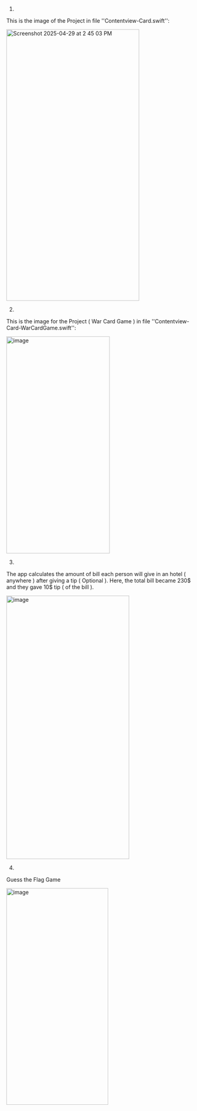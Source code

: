 1.
This is the image of the Project in file ''Contentview-Card.swift'':

<img width="347" height="708" alt="Screenshot 2025-04-29 at 2 45 03 PM" src="https://github.com/user-attachments/assets/26c50daf-3cd5-4a1f-95a2-75aea40cc9b5" />

2.
This is the image for the Project ( War Card Game ) in file ''Contentview-Card-WarCardGame.swift'':

<img width="270" height="566" alt="image" src="https://github.com/user-attachments/assets/db5bc89b-d32d-44a3-9aa6-31b9e9cc5948" />

3.
The app calculates the amount of bill each person will give in an hotel ( anywhere ) after giving a tip ( Optional ).
Here, the total bill became 230$ and they gave 10$ tip ( of the bill ).

<img width="321" height="687" alt="image" src="https://github.com/user-attachments/assets/8bf96621-c527-4c9d-bf17-00b6eaf0b75e" />

4.
Guess the Flag Game

<img width="266" height="565" alt="image" src="https://github.com/user-attachments/assets/c22243e0-50c5-495b-ad6b-29bd35094fbc" />
